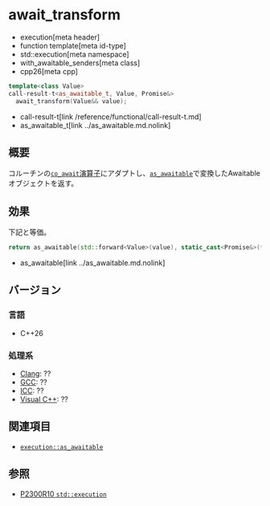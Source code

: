 # await_transform
* execution[meta header]
* function template[meta id-type]
* std::execution[meta namespace]
* with_awaitable_senders[meta class]
* cpp26[meta cpp]

```cpp
template<class Value>
call-result-t<as_awaitable_t, Value, Promise&>
  await_transform(Value&& value);
```
* call-result-t[link /reference/functional/call-result-t.md]
* as_awaitable_t[link ../as_awaitable.md.nolink]

## 概要
コルーチンの[`co_await`演算子](/lang/cpp20/coroutines.md)にアダプトし、[`as_awaitable`](../as_awaitable.md.nolink)で変換したAwaitableオブジェクトを返す。


## 効果
下記と等価。

```cpp
return as_awaitable(std::forward<Value>(value), static_cast<Promise&>(*this));
```
* as_awaitable[link ../as_awaitable.md.nolink]


## バージョン
### 言語
- C++26

### 処理系
- [Clang](/implementation.md#clang): ??
- [GCC](/implementation.md#gcc): ??
- [ICC](/implementation.md#icc): ??
- [Visual C++](/implementation.md#visual_cpp): ??


## 関連項目
- [`execution::as_awaitable`](../as_awaitable.md.nolink)


## 参照
- [P2300R10 `std::execution`](https://www.open-std.org/jtc1/sc22/wg21/docs/papers/2024/p2300r10.html)
